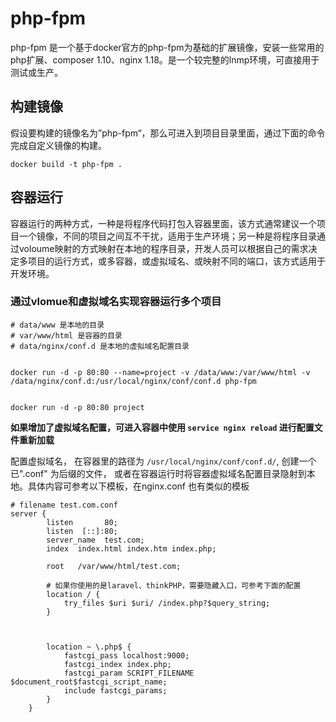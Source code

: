 # php-fpm
php-fpm 是一个基于docker官方的php-fpm为基础的扩展镜像，安装一些常用的php扩展、composer 1.10、nginx 1.18。是一个较完整的lnmp环境，可直接用于测试或生产。


## 构建镜像
假设要构建的镜像名为”php-fpm“，那么可进入到项目目录里面，通过下面的命令完成自定义镜像的构建。
```
docker build -t php-fpm .
```

## 容器运行
容器运行的两种方式，一种是将程序代码打包入容器里面，该方式通常建议一个项目一个镜像，不同的项目之间互不干扰，适用于生产环境；另一种是将程序目录通过voloume映射的方式映射在本地的程序目录，开发人员可以根据自己的需求决定多项目的运行方式，或多容器，或虚拟域名、或映射不同的端口，该方式适用于开发环境。

### 通过vlomue和虚拟域名实现容器运行多个项目
```
# data/www 是本地的目录
# var/www/html 是容器的目录
# data/nginx/conf.d 是本地的虚拟域名配置目录


docker run -d -p 80:80 --name=project -v /data/www:/var/www/html -v /data/nginx/conf.d:/usr/local/nginx/conf/conf.d php-fpm


docker run -d -p 80:80 project
```

**如果增加了虚拟域名配置，可进入容器中使用 `service nginx reload` 进行配置文件重新加载**

配置虚拟域名， 在容器里的路径为 `/usr/local/nginx/conf/conf.d/`, 创建一个已".conf" 为后缀的文件， 或者在容器运行时将容器虚拟域名配置目录隐射到本地。具体内容可参考以下模板，在nginx.conf 也有类似的模板
```
# filename test.com.conf
server {
        listen       80;
        listen  [::]:80;
        server_name  test.com;
        index  index.html index.htm index.php;
        
        root   /var/www/html/test.com;

        # 如果你使用的是laravel、thinkPHP，需要隐藏入口，可参考下面的配置
        location / {
            try_files $uri $uri/ /index.php?$query_string;
        }



        location ~ \.php$ {
            fastcgi_pass localhost:9000;
            fastcgi_index index.php;
            fastcgi_param SCRIPT_FILENAME $document_root$fastcgi_script_name;
            include fastcgi_params;
        }
    }
```